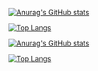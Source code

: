 <div>
  
[![Anurag's GitHub stats](https://github-readme-stats.vercel.app/api?username=mozhong123&count_private=true&show_icons=true&theme=cobalt)](https://github.com/anuraghazra/github-readme-stats)

</div>
<div>
  
[![Top Langs](https://github-readme-stats.vercel.app/api/top-langs/?username=mozhong123&layout=compact&theme=cobalt&card_width=467)](https://github.com/anuraghazra/github-readme-stats)

</div>
<div>
  
[![Anurag's GitHub stats](https://github-readme-stats.vercel.app/api?username=mozhong123&count_private=true&show_icons=true&theme=cobalt)](https://github.com/anuraghazra/github-readme-stats)

</div>
<div>
  
[![Top Langs](https://github-readme-stats.vercel.app/api/top-langs/?username=mozhong123&layout=compact&theme=cobalt&card_width=467)](https://github.com/anuraghazra/github-readme-stats)

</div>

